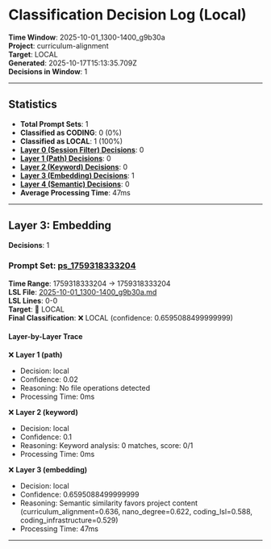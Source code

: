 # Classification Decision Log (Local)

**Time Window**: 2025-10-01_1300-1400_g9b30a<br>
**Project**: curriculum-alignment<br>
**Target**: LOCAL<br>
**Generated**: 2025-10-17T15:13:35.709Z<br>
**Decisions in Window**: 1

---

## Statistics

- **Total Prompt Sets**: 1
- **Classified as CODING**: 0 (0%)
- **Classified as LOCAL**: 1 (100%)
- **[Layer 0 (Session Filter) Decisions](#layer-0-session-filter)**: 0
- **[Layer 1 (Path) Decisions](#layer-1-path)**: 0
- **[Layer 2 (Keyword) Decisions](#layer-2-keyword)**: 0
- **[Layer 3 (Embedding) Decisions](#layer-3-embedding)**: 1
- **[Layer 4 (Semantic) Decisions](#layer-4-semantic)**: 0
- **Average Processing Time**: 47ms

---

## Layer 3: Embedding

**Decisions**: 1

### Prompt Set: [ps_1759318333204](../../history/2025-10-01_1300-1400_g9b30a.md#ps_1759318333204)

**Time Range**: 1759318333204 → 1759318333204<br>
**LSL File**: [2025-10-01_1300-1400_g9b30a.md](../../history/2025-10-01_1300-1400_g9b30a.md#ps_1759318333204)<br>
**LSL Lines**: 0-0<br>
**Target**: 📍 LOCAL<br>
**Final Classification**: ❌ LOCAL (confidence: 0.6595088499999999)

#### Layer-by-Layer Trace

❌ **Layer 1 (path)**
- Decision: local
- Confidence: 0.02
- Reasoning: No file operations detected
- Processing Time: 0ms

❌ **Layer 2 (keyword)**
- Decision: local
- Confidence: 0.1
- Reasoning: Keyword analysis: 0 matches, score: 0/1
- Processing Time: 0ms

❌ **Layer 3 (embedding)**
- Decision: local
- Confidence: 0.6595088499999999
- Reasoning: Semantic similarity favors project content (curriculum_alignment=0.636, nano_degree=0.622, coding_lsl=0.588, coding_infrastructure=0.529)
- Processing Time: 47ms

---

